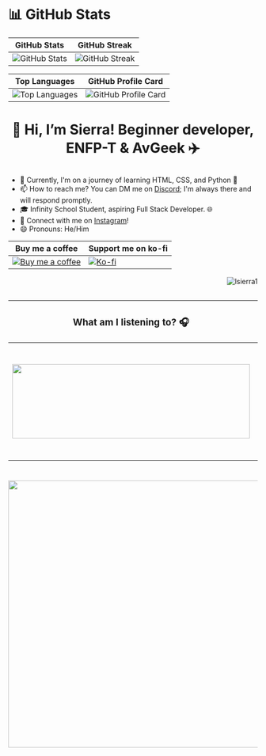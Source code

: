 # 📊 GitHub Stats
| GitHub Stats | GitHub Streak |
|--------------|---------------|
| ![GitHub Stats](https://github-readme-stats.vercel.app/api?username=LSierra1&theme=radical&hide_border=true&include_all_commits=true&count_private=true) | ![GitHub Streak](https://github-readme-streak-stats.herokuapp.com/?user=LSierra1&theme=radical&hide_border=true) |

| Top Languages | GitHub Profile Card |
|---------------|---------------------|
| ![Top Languages](https://github-readme-stats.vercel.app/api/top-langs/?username=LSierra1&theme=radical&hide_border=true&include_all_commits=true&count_private=true&layout=compact) | ![GitHub Profile Card](http://github-profile-summary-cards.vercel.app/api/cards/profile-details?username=LSierra1&theme=radical) |

# <p align="center">👋 Hi, I’m Sierra! Beginner developer, ENFP-T & AvGeek ✈️ </p>

- 🌱 Currently, I'm on a journey of learning HTML, CSS, and Python 🚀
- 📫 How to reach me? You can DM me on [Discord](https://discordapp.com/users/916018769342648330); I'm always there and will respond promptly.
- 🎓 Infinity School Student, aspiring Full Stack Developer. 🌐
- 🔗 Connect with me on [Instagram](https://www.instagram.com/sierra.for/)!
- 😄 Pronouns: He/Him

|Buy me a coffee | Support me on ko-fi |
| --- | --- |
| [![Buy me a coffee](https://img.buymeacoffee.com/button-api/?text=Buy%20me%20a%20coffee&emoji=&slug=sierrafor&button_colour=FFDD00&font_colour=000000&font_family=Comic&outline_colour=000000&coffee_colour=ffffff)](https://www.buymeacoffee.com/sierrafor) | [![Ko-fi](https://ko-fi.com/img/githubbutton_sm.svg)](https://ko-fi.com/O4O8P1981) |
<p align="right"> <img src="https://komarev.com/ghpvc/?username=lsierra1&label=Profile%20views&color=blueviolet&style=for-the-badge" alt="lsierra1" /> </p>

##

| <h3>What am I listening to? 🎧</h3> | <h3>What am I doing? 💻</h3> |
|-----------------------------|---------------------|
| <img src="https://spotify-github-profile.vercel.app/api/view?uid=3163eqbhk34w56axibxhtwbk7jf4&cover_image=true&theme=novatorem&show_offline=true&background_color=121212&interchange=false&bar_color=53b14f&bar_color_cover=false" width="480" height="150"> | <img src="https://lanyard.cnrad.dev/api/916018769342648330?theme=dark&bg=1a1a1a&borderRadius=13px&idleMessage=Probably%20playing%20valorant.&showDisplayName=true" width="451" height="231"> |


#

<div align="center">
  <img src="https://media3.giphy.com/media/wKE989CzpMR5EMe6Zm/giphy.gif?cid=ecf05e47zbmgbjootu36fi2x6tltw9ceor0vzda4o8cbohb3&ep=v1_gifs_related&rid=giphy.gif&ct=g" width="960" height="540"/>
</div>

